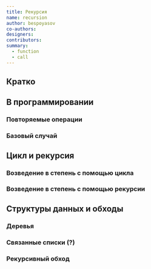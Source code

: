 ```yaml
---
title: Рекурсия
name: recursion
author: bespoyasov
co-authors:
designers:
contributors:
summary:
  - function
  - call
---
```


## Кратко

## В программировании

### Повторяемые операции

### Базовый случай

## Цикл и рекурсия

### Возведение в степень с помощью цикла

### Возведение в степень с помощью рекурсии

## Структуры данных и обходы

### Деревья

### Связанные списки (?)

### Рекурсивный обход
